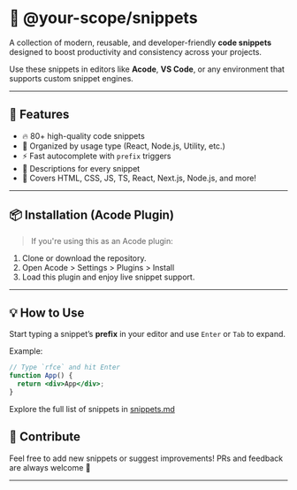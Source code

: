 # 🚀 @your-scope/snippets

A collection of modern, reusable, and developer-friendly **code snippets** designed to boost productivity and consistency across your projects.

Use these snippets in editors like **Acode**, **VS Code**, or any environment that supports custom snippet engines.

---

## 🔧 Features

- 🔥 80+ high-quality code snippets
- 📁 Organized by usage type (React, Node.js, Utility, etc.)
- ⚡ Fast autocomplete with `prefix` triggers
- 🧠 Descriptions for every snippet
- 🎯 Covers HTML, CSS, JS, TS, React, Next.js, Node.js, and more!

---

## 📦 Installation (Acode Plugin)

> If you're using this as an Acode plugin:

1. Clone or download the repository.
2. Open Acode > Settings > Plugins > Install
3. Load this plugin and enjoy live snippet support.
---

## 💡 How to Use

Start typing a snippet’s **prefix** in your editor and use `Enter` or `Tab` to expand.

Example:

```jsx
// Type `rfce` and hit Enter
function App() {
  return <div>App</div>;
}
```

Explore the full list of snippets in [snippets.md](/src/SNIPPETS)

## 🙌 Contribute
Feel free to add new snippets or suggest improvements!
PRs and feedback are always welcome 🚀

---

